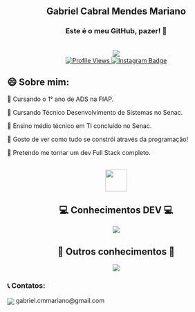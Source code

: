 <div align="center">
    <h2>Gabriel Cabral Mendes Mariano</h2>
    <h3>Este é o meu GitHub, pazer! 👋</h3>
    <br>
    <img src="https://art.pixilart.com/sr5zada802696faws3.png">
    <br>
    <a href="https://komarev.com/ghpvc/?username=gabrielcabralmm&label=Profile%20views&color=0e75b6&style=for-the-badge">
        <img src="https://komarev.com/ghpvc/?username=gabrielcabralmm&label=Profile%20views&color=0e75b6&style=for-the-badge" alt="Profile Views" />
    </a>
    <a href="https://www.instagram.com/gabrielcabralmm/" target="_blank" rel="noopener noreferrer">
        <img src="https://img.shields.io/badge/-Instagram-%23ED1A79?style=for-the-badge&logo=instagram&logoColor=white" alt="Instagram Badge" />
    </a>
</div>
    <h2>😄 Sobre mim:</h2>
    <p>📌 Cursando o 1° ano de ADS na FIAP.</p>
    <p>📌 Cursando Técnico Desenvolvimento de Sistemas no Senac.</p>
    <p>📌 Ensino médio técnico em TI concluído no Senac.<p>
    <p>📌 Gosto de ver como tudo se constrói através da programação!</p>
    <p>📌 Pretendo me tornar um dev Full Stack completo.</p>
    <br>
<div align="center">
    <img width="50px" src="https://github.com/GabrielCabralmm/esythir/blob/main/coin.gif?raw=true">
    <h2>💻 Conhecimentos DEV 💻</h2>
    <p align="center">
        <a href="https://skillicons.dev">
            <img align="center" src="https://skillicons.dev/icons?i=cs,java,py,mysql,php,html,css,git">
        </a>
    </p>
    <h2 align="center">🧠 Outros conhecimentos 🧠</h2>
    <p align="center">
        <a href="https://skillicons.dev">
            <img align="center" src="https://skillicons.dev/icons?i=ps,pr,ai">
        </a>
</div>
<h3>📞 Contatos: </h3>
    <p><img align="center" src="https://skillicons.dev/icons?i=gmail"> gabriel.cmmariano@gmail.com</p>
